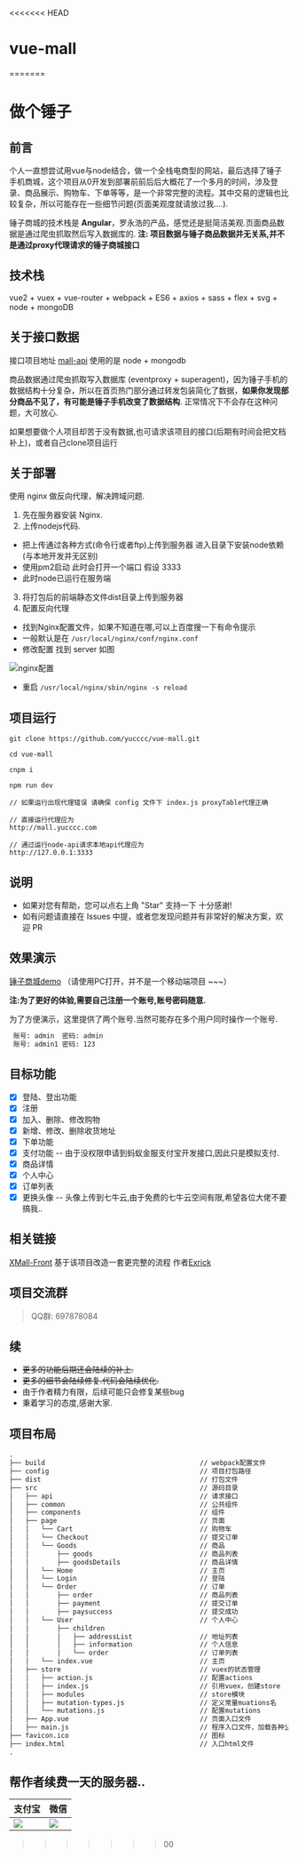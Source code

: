 <<<<<<< HEAD
# vue-mall
=======
# 做个锤子

## 前言

个人一直想尝试用vue与node结合，做一个全栈电商型的网站，最后选择了锤子手机商城，这个项目从0开发到部署前前后后大概花了一个多月的时间，涉及登录、商品展示、购物车、下单等等，是一个非常完整的流程。其中交易的逻辑也比较复杂，所以可能存在一些细节问题(页面美观度就请放过我....).

锤子商城的技术栈是 __Angular__，罗永浩的产品，感觉还是挺简洁美观.页面商品数据是通过爬虫抓取然后写入数据库的.
__注: 项目数据与锤子商品数据并无关系,并不是通过proxy代理请求的锤子商城接口__

## 技术栈

vue2 + vuex + vue-router + webpack + ES6 + axios + sass + flex + svg + node + mongoDB

## 关于接口数据

接口项目地址   [mall-api](https://github.com/yucccc/mall-api)  使用的是 node + mongodb

商品数据通过爬虫抓取写入数据库 (eventproxy + superagent)，因为锤子手机的数据结构十分复杂，所以在首页热门部分通过转发包装简化了数据，__如果你发现部分商品不见了，有可能是锤子手机改变了数据结构__. 正常情况下不会存在这种问题，大可放心.

如果想要做个人项目却苦于没有数据,也可请求该项目的接口(后期有时间会把文档补上)，或者自己clone项目运行

## 关于部署

使用 nginx 做反向代理，解决跨域问题.

1. 先在服务器安装 Nginx.
2. 上传nodejs代码.
- 把上传通过各种方式(命令行或者ftp)上传到服务器 进入目录下安装node依赖(与本地开发并无区别)
- 使用pm2启动 此时会打开一个端口 假设 3333
- 此时node已运行在服务端
3. 将打包后的前端静态文件dist目录上传到服务器
4. 配置反向代理
- 找到Nginx配置文件，如果不知道在哪,可以上百度搜一下有命令提示
- 一般默认是在 ``/usr/local/nginx/conf/nginx.conf``
- 修改配置 找到 server 如图

![nginx配置](./demo/nginx.conf.png)
- 重启 ``/usr/local/nginx/sbin/nginx -s reload``

## 项目运行

```shell
git clone https://github.com/yucccc/vue-mall.git

cd vue-mall

cnpm i

npm run dev

// 如果运行出现代理错误 请确保 config 文件下 index.js proxyTable代理正确

// 直接运行代理应为
http://mall.yucccc.com

// 通过运行node-api请求本地api代理应为
http://127.0.0.1:3333

```

## 说明

- 如果对您有帮助，您可以点右上角 "Star" 支持一下 十分感谢!
- 如有问题请直接在 Issues 中提，或者您发现问题并有非常好的解决方案，欢迎 PR

## 效果演示

[锤子商城demo](http://mall.yucccc.com/) （请使用PC打开，并不是一个移动端项目 ~~~）

__注:为了更好的体验,需要自己注册一个账号,账号密码随意.__

为了方便演示，这里提供了两个账号.当然可能存在多个用户同时操作一个账号.

```txt
 账号: admin  密码: admin
 账号: admin1 密码: 123
```

## 目标功能

- [x] 登陆、登出功能
- [x] 注册
- [x] 加入、删除、修改购物
- [x] 新增、修改、删除收货地址
- [x] 下单功能
- [x] 支付功能 -- 由于没权限申请到蚂蚁金服支付宝开发接口,因此只是模拟支付.
- [x] 商品详情
- [x] 个人中心
- [x] 订单列表
- [x] 更换头像 -- 头像上传到七牛云,由于免费的七牛云空间有限,希望各位大佬不要搞我..

## 相关链接
[XMall-Front](https://github.com/Exrick/xmall-front) 
基于该项目改造一套更完整的流程 作者[Exrick](https://github.com/Exrick)

## 项目交流群
> QQ群: 697878084

## 续

- <del>更多的功能后期还会陆续的补上.</del>
- <del>更多的细节会陆续修复.代码会陆续优化.</del>
- 由于作者精力有限，后续可能只会修复某些bug
- 秉着学习的态度,感谢大家.

## 项目布局

```txt
.
├── build                                       // webpack配置文件
├── config                                      // 项目打包路径
├── dist                                        // 打包文件
├── src                                         // 源码目录
│   ├── api                                     // 请求接口
│   ├── common                                  // 公共组件
│   ├── components                              // 组件
│   ├── page                                    // 页面
│   │   └── Cart                                // 购物车
│   │   └── Checkout                            // 提交订单
│   │   └── Goods                               // 商品
│   │       ├── goods                           // 商品列表
│   │       ├── goodsDetails                    // 商品详情
│   │   └── Home                                // 主页
│   │   └── Login                               // 登陆
│   │   └── Order                               // 订单
│   │       ├── order                           // 商品列表
│   │       ├── payment                         // 提交订单
│   │       ├── paysuccess                      // 提交成功
│   │   └── User                                // 个人中心
│   │       ├── children
│   │       │   ├── addressList                 // 地址列表
│   │       │   ├── information                 // 个人信息
│   │       │   └── order                       // 订单列表
│   │   └── index.vue                           // 主页
│   ├── store                                   // vuex的状态管理
│   │   ├── action.js                           // 配置actions
│   │   ├── index.js                            // 引用vuex，创建store
│   │   ├── modules                             // store模块
│   │   ├── mutation-types.js                   // 定义常量muations名
│   │   └── mutations.js                        // 配置mutations
│   ├── App.vue                                 // 页面入口文件
│   ├── main.js                                 // 程序入口文件，加载各种公共组件
├── favicon.ico                                 // 图标
├── index.html                                  // 入口html文件
.

```

## 帮作者续费一天的服务器..

支付宝 | 微信
------|------
![](./demo/alipay.jpeg)|![](./demo/wxpay.png)
>>>>>>> 00
